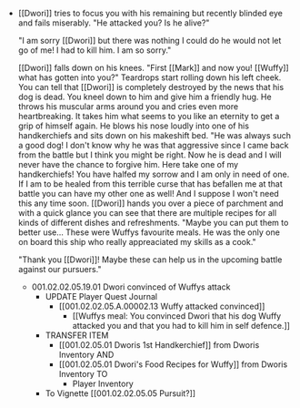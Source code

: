 - [[Dwori]] tries to focus you with his remaining but recently blinded eye and fails miserably. "He attacked you? Is he alive?" 
  
  "I am sorry [[Dwori]] but there was nothing I could do he would not let go of me! I had to kill him. I am so sorry."
  
  [[Dwori]] falls down on his knees. "First [[Mark]] and now you! [[Wuffy]] what has gotten into you?" Teardrops start rolling down his left cheek. You can tell that [[Dwori]] is completely destroyed by the news that his dog is dead. You kneel down to him and give him a friendly hug. He throws his muscular arms around you and cries even more heartbreaking. It takes him what seems to you like an eternity to get a grip of himself again. He blows his nose loudly into one of his handkerchiefs and sits down on his makeshift bed. "He was always such a good dog! I don't know why he was that aggressive since I came back from the battle but I think you might be right. Now he is dead and I will never have the chance to forgive him. Here take one of my handkerchiefs! You have halfed my sorrow and I am only in need of one. If I am to be healed from this terrible curse that has befallen me at that battle you can have my other one as well!  And I suppose I won't need this any time soon. [[Dwori]] hands you over a piece of parchment and with a quick glance you can see that there are multiple recipes for all kinds of different dishes and refreshments. "Maybe you can put them to better use… These were Wuffys favourite meals. He was the only one on board this ship who really appreaciated my skills as a cook."
  
  "Thank you [[Dwori]]! Maybe these can help us in the upcoming battle against our pursuers."
	- 001.02.02.05.19.01 Dwori convinced of Wuffys attack
		- UPDATE Player Quest Journal
			- [[001.02.02.05.A.00002.13 Wuffy attacked convinced]]
				- [[Wuffys meal: You convinced Dwori that his dog Wuffy attacked you and that you had to kill him in self defence.]]
		- TRANSFER ITEM
			- [[001.02.05.01 Dworis 1st Handkerchief]] from Dworis Inventory AND
			- [[001.02.05.01 Dwori's Food Recipes for Wuffy]] from Dworis Inventory TO
				- Player Inventory
		- To Vignette [[001.02.02.05.05 Pursuit?]]